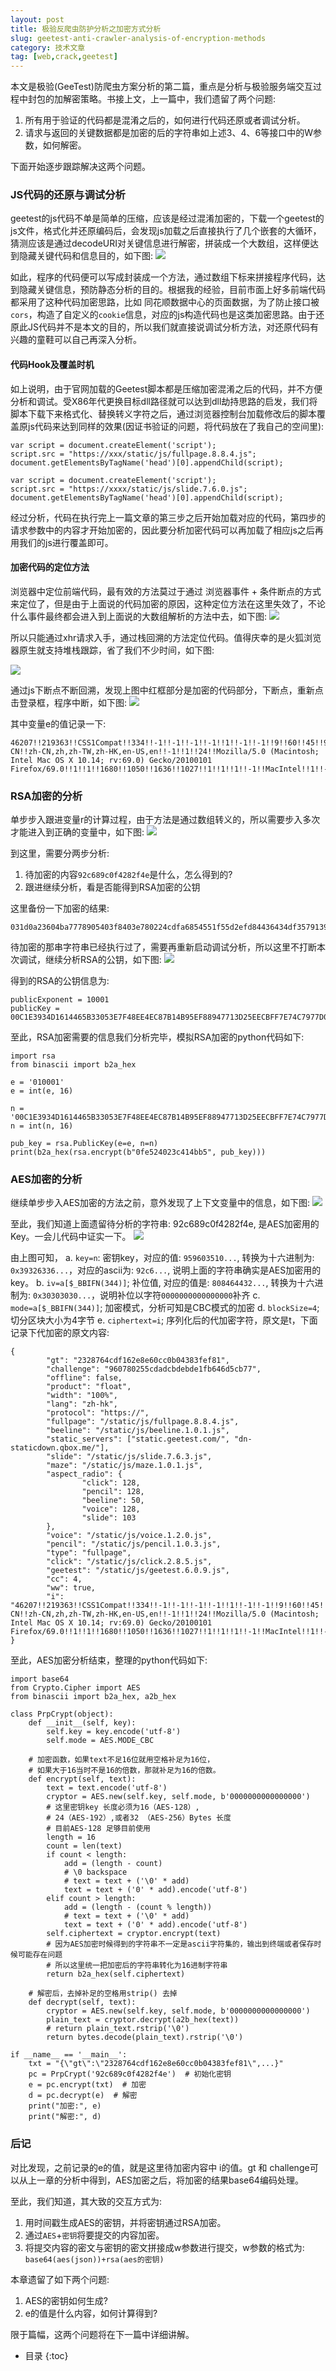 ```yaml
---
layout: post
title: 极验反爬虫防护分析之加密方式分析
slug: geetest-anti-crawler-analysis-of-encryption-methods
category: 技术文章
tag: [web,crack,geetest]
---
```


本文是极验(GeeTest)防爬虫方案分析的第二篇，重点是分析与极验服务端交互过程中封包的加解密策略。书接上文，上一篇中，我们遗留了两个问题:<!-- More -->

1. 所有用于验证的代码都是混淆之后的，如何进行代码还原或者调试分析。
1. 请求与返回的关键数据都是加密的后的字符串如上述3、4、6等接口中的W参数，如何解密。

下面开始逐步跟踪解决这两个问题。

### JS代码的还原与调试分析

geetest的js代码不单是简单的压缩，应该是经过混淆加密的，下载一个geetest的js文件，格式化并还原编码后，会发现js加载之后直接执行了几个嵌套的大循环，猜测应该是通过decodeURI对关键信息进行解密，拼装成一个大数组，这样便达到隐藏关键代码和信息目的，如下图:
![](https://{{site.resource_url}}/uploads/2020/12/16073946152241.jpg)

如此，程序的代码便可以写成封装成一个方法，通过数组下标来拼接程序代码，达到隐藏关键信息，预防静态分析的目的。根据我的经验，目前市面上好多前端代码都采用了这种代码加密思路，比如 同花顺数据中心的页面数据，为了防止接口被`cors`，构造了自定义的`cookie`信息，对应的js构造代码也是这类加密思路。由于还原此JS代码并不是本文的目的，所以我们就直接说调试分析方法，对还原代码有兴趣的童鞋可以自己再深入分析。

#### 代码Hook及覆盖时机
如上说明，由于官网加载的Geetest脚本都是压缩加密混淆之后的代码，并不方便分析和调试。受X86年代更换目标dll路径就可以达到dll劫持思路的启发，我们将脚本下载下来格式化、替换转义字符之后，通过浏览器控制台加载修改后的脚本覆盖原js代码来达到同样的效果(因证书验证的问题，将代码放在了我自己的空间里):
```
var script = document.createElement('script');
script.src = "https://xxx/static/js/fullpage.8.8.4.js";
document.getElementsByTagName('head')[0].appendChild(script);

var script = document.createElement('script');
script.src = "https://xxxx/static/js/slide.7.6.0.js";
document.getElementsByTagName('head')[0].appendChild(script);
```

经过分析，代码在执行完上一篇文章的第三步之后开始加载对应的代码，第四步的请求参数中的内容才开始加密的，因此要分析加密代码可以再加载了相应js之后再用我们的js进行覆盖即可。

#### 加密代码的定位方法

浏览器中定位前端代码，最有效的方法莫过于通过 浏览器事件 + 条件断点的方式来定位了，但是由于上面说的代码加密的原因，这种定位方法在这里失效了，不论什么事件最终都会进入到上面说的大数组解析的方法中去，如下图:
![](https://{{site.resource_url}}/uploads/2020/12/16073947317128.jpg)

所以只能通过xhr请求入手，通过栈回溯的方法定位代码。值得庆幸的是火狐浏览器原生就支持堆栈跟踪，省了我们不少时间，如下图:

![](https://{{site.resource_url}}/uploads/2020/12/16073946783895.jpg)

通过js下断点不断回溯，发现上图中红框部分是加密的代码部分，下断点，重新点击登录框，程序中断，如下图:
![](https://{{site.resource_url}}/uploads/2020/12/16073947573729.jpg)

其中变量e的值记录一下:
```
46207!!219363!!CSS1Compat!!334!!-1!!-1!!-1!!-1!!1!!-1!!-1!!9!!60!!45!!9!!15!!-1!!-1!!-1!!-1!!-1!!1!!-1!!-1!!231!!2!!-1!!-1!!-1!!157!!23!!44!!23!!1396!!279!!1396!!877!!zh-CN!!zh-CN,zh,zh-TW,zh-HK,en-US,en!!-1!!1!!24!!Mozilla/5.0 (Macintosh; Intel Mac OS X 10.14; rv:69.0) Gecko/20100101 Firefox/69.0!!1!!1!!1680!!1050!!1636!!1027!!1!!1!!1!!-1!!MacIntel!!1!!-8!!805a6cdeadd4f48ade985597f74928cb!!cc03697d39800df1ef0d2229132a62e8!!!!0!!-1!!0!!4!!AndaleMono,Arial,ArialBlack,ArialNarrow,ArialRoundedMTBold,ArialUnicodeMS,ComicSansMS,Courier,CourierNew,Geneva,Georgia,Helvetica,HelveticaNeue,Impact,LUCIDAGRANDE,MicrosoftSansSerif,Monaco,Palatino,Tahoma,Times,TimesNewRoman,TrebuchetMS,Verdana!!1568168747074!!-1,-1,-15,0,0,0,0,97,230,2,134245,8,7,441,444,992,3151782,3151782,3151970,-1!!-1!!-1!!577!!75!!49!!222!!75!!false!!false
```

### RSA加密的分析
单步步入跟进变量r的计算过程，由于方法是通过数组转义的，所以需要步入多次才能进入到正确的变量中，如下图:
![](https://{{site.resource_url}}/uploads/2020/12/16073947737101.jpg)

到这里，需要分两步分析:
1. 待加密的内容`92c689c0f4282f4e`是什么，怎么得到的?
1. 跟进继续分析，看是否能得到RSA加密的公钥

这里备份一下加密的结果:
```
031d0a23604ba7778905403f8403e780224cdfa6854551f55d2efd84436434df3579139c391d0b34d2ff91cbb29bf24902cf2dc1b03e165db3601d5f6cdbb6a1f1ef81f03b8085c5606671b50f22db362f8ddfec89551f163f96e84b1e22387b6e229fe1ab2ab76f8dcc2a8a15b840ebad8c75b7afbf126f2b6f33f478774e8d
```

待加密的那串字符串已经执行过了，需要再重新启动调试分析，所以这里不打断本次调试，继续分析RSA的公钥，如下图:
![](https://{{site.resource_url}}/uploads/2020/12/16073947987860.jpg)

得到的RSA的公钥信息为:
```
publicExponent = 10001
publicKey = 00C1E3934D1614465B33053E7F48EE4EC87B14B95EF88947713D25EECBFF7E74C7977D02DC1D9451F79DD5D1C10C29ACB6A9B4D6FB7D0A0279B6719E1772565F09AF627715919221AEF91899CAE08C0D686D748B20A3603BE2318CA6BC2B59706592A9219D0BF05C9F65023A21D2330807252AE0066D59CEEFA5F2748EA80BAB81
```

至此，RSA加密需要的信息我们分析完毕，模拟RSA加密的python代码如下:
```
import rsa
from binascii import b2a_hex

e = '010001'
e = int(e, 16)

n = '00C1E3934D1614465B33053E7F48EE4EC87B14B95EF88947713D25EECBFF7E74C7977D02DC1D9451F79DD5D1C10C29ACB6A9B4D6FB7D0A0279B6719E1772565F09AF627715919221AEF91899CAE08C0D686D748B20A3603BE2318CA6BC2B59706592A9219D0BF05C9F65023A21D2330807252AE0066D59CEEFA5F2748EA80BAB81'
n = int(n, 16)

pub_key = rsa.PublicKey(e=e, n=n)
print(b2a_hex(rsa.encrypt(b"0fe524023c414bb5", pub_key)))
```

### AES加密的分析
继续单步步入AES加密的方法之前，意外发现了上下文变量中的信息，如下图:
![](https://{{site.resource_url}}/uploads/2020/12/16073948181232.jpg)

至此，我们知道上面遗留待分析的字符串: 92c689c0f4282f4e, 是AES加密用的Key。一会儿代码中证实一下。
![](https://{{site.resource_url}}/uploads/2020/12/16073948312600.jpg)

由上图可知，
a. `key=n`: 密钥key，对应的值: `959603510...`, 转换为十六进制为: `0x39326336...`，对应的ascii为: `92c6...`, 说明上面的字符串确实是AES加密用的key。
b. `iv=a[$_BBIFN(344)]`; 补位值, 对应的值是: `808464432...`, 转换为十六进制为: `0x30303030...`，说明补位以字符`0000000000000000`补齐
c. `mode=a[$_BBIFN(344)]`; 加密模式，分析可知是CBC模式的加密
d. `blockSize=4`; 切分区块大小为4字节
e. `ciphertext=i`; 序列化后的代加密字符，原文是t，下面记录下代加密的原文内容:
```
{
        "gt": "2328764cdf162e8e60cc0b04383fef81",
        "challenge": "960780255cdadcbdebde1fb646d5cb77",
        "offline": false,
        "product": "float",
        "width": "100%",
        "lang": "zh-hk",
        "protocol": "https://",
        "fullpage": "/static/js/fullpage.8.8.4.js",
        "beeline": "/static/js/beeline.1.0.1.js",
        "static_servers": ["static.geetest.com/", "dn-staticdown.qbox.me/"],
        "slide": "/static/js/slide.7.6.3.js",
        "maze": "/static/js/maze.1.0.1.js",
        "aspect_radio": {
                "click": 128,
                "pencil": 128,
                "beeline": 50,
                "voice": 128,
                "slide": 103
        },
        "voice": "/static/js/voice.1.2.0.js",
        "pencil": "/static/js/pencil.1.0.3.js",
        "type": "fullpage",
        "click": "/static/js/click.2.8.5.js",
        "geetest": "/static/js/geetest.6.0.9.js",
        "cc": 4,
        "ww": true,
        "i": "46207!!219363!!CSS1Compat!!334!!-1!!-1!!-1!!-1!!1!!-1!!-1!!9!!60!!45!!9!!15!!-1!!-1!!-1!!-1!!-1!!1!!-1!!-1!!231!!2!!-1!!-1!!-1!!157!!23!!44!!23!!1396!!279!!1396!!877!!zh-CN!!zh-CN,zh,zh-TW,zh-HK,en-US,en!!-1!!1!!24!!Mozilla/5.0 (Macintosh; Intel Mac OS X 10.14; rv:69.0) Gecko/20100101 Firefox/69.0!!1!!1!!1680!!1050!!1636!!1027!!1!!1!!1!!-1!!MacIntel!!1!!-8!!805a6cdeadd4f48ade985597f74928cb!!cc03697d39800df1ef0d2229132a62e8!!!!0!!-1!!0!!4!!AndaleMono,Arial,ArialBlack,ArialNarrow,ArialRoundedMTBold,ArialUnicodeMS,ComicSansMS,Courier,CourierNew,Geneva,Georgia,Helvetica,HelveticaNeue,Impact,LUCIDAGRANDE,MicrosoftSansSerif,Monaco,Palatino,Tahoma,Times,TimesNewRoman,TrebuchetMS,Verdana!!1568168747074!!-1,-1,-15,0,0,0,0,97,230,2,134245,8,7,441,444,992,3151782,3151782,3151970,-1!!-1!!-1!!577!!75!!49!!222!!75!!false!!false"
}
```

至此，AES加密分析结束，整理的python代码如下:
```
import base64
from Crypto.Cipher import AES
from binascii import b2a_hex, a2b_hex

class PrpCrypt(object):
    def __init__(self, key):
        self.key = key.encode('utf-8')
        self.mode = AES.MODE_CBC

    # 加密函数，如果text不足16位就用空格补足为16位，
    # 如果大于16当时不是16的倍数，那就补足为16的倍数。
    def encrypt(self, text):
        text = text.encode('utf-8')
        cryptor = AES.new(self.key, self.mode, b'0000000000000000')
        # 这里密钥key 长度必须为16（AES-128）,
        # 24（AES-192）,或者32 （AES-256）Bytes 长度
        # 目前AES-128 足够目前使用
        length = 16
        count = len(text)
        if count < length:
            add = (length - count)
            # \0 backspace
            # text = text + ('\0' * add)
            text = text + ('0' * add).encode('utf-8')
        elif count > length:
            add = (length - (count % length))
            # text = text + ('\0' * add)
            text = text + ('0' * add).encode('utf-8')
        self.ciphertext = cryptor.encrypt(text)
        # 因为AES加密时候得到的字符串不一定是ascii字符集的，输出到终端或者保存时候可能存在问题
        # 所以这里统一把加密后的字符串转化为16进制字符串
        return b2a_hex(self.ciphertext)

    # 解密后，去掉补足的空格用strip() 去掉
    def decrypt(self, text):
        cryptor = AES.new(self.key, self.mode, b'0000000000000000')
        plain_text = cryptor.decrypt(a2b_hex(text))
        # return plain_text.rstrip('\0')
        return bytes.decode(plain_text).rstrip('\0')

if __name__ == '__main__':
    txt = "{\"gt\":\"2328764cdf162e8e60cc0b04383fef81\",...}"
    pc = PrpCrypt('92c689c0f4282f4e')  # 初始化密钥
    e = pc.encrypt(txt)  # 加密
    d = pc.decrypt(e)  # 解密
    print("加密:", e)
    print("解密:", d)
```

### 后记
对比发现，之前记录的e的值，就是这里待加密内容中 i的值。gt 和 challenge可以从上一章的分析中得到，AES加密之后，将加密的结果base64编码处理。

至此，我们知道，其大致的交互方式为:

1. 用时间戳生成AES的密钥，并将密钥通过RSA加密。
1. 通过`AES`+`密钥`将要提交的内容加密。
1. 将提交内容的密文与密钥的密文拼接成w参数进行提交，w参数的格式为: `base64(aes(json))+rsa(aes的密钥)`

本章遗留了如下两个问题:

1. AES的密钥如何生成?
2. e的值是什么内容，如何计算得到?

限于篇幅，这两个问题将在下一篇中详细讲解。


* 目录
{:toc}
